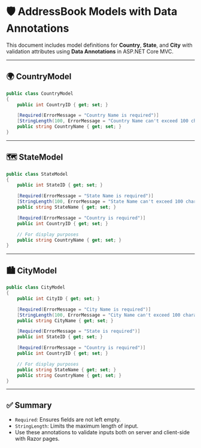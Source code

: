 # 🛡️ AddressBook Models with Data Annotations

This document includes model definitions for **Country**, **State**, and **City** with validation attributes using **Data Annotations** in ASP.NET Core MVC.

---

## 🌍 CountryModel

```csharp
public class CountryModel
{
    public int CountryID { get; set; }

    [Required(ErrorMessage = "Country Name is required")]
    [StringLength(100, ErrorMessage = "Country Name can't exceed 100 characters")]
    public string CountryName { get; set; }
}
```

---

## 🗺️ StateModel

```csharp
public class StateModel
{
    public int StateID { get; set; }

    [Required(ErrorMessage = "State Name is required")]
    [StringLength(100, ErrorMessage = "State Name can't exceed 100 characters")]
    public string StateName { get; set; }

    [Required(ErrorMessage = "Country is required")]
    public int CountryID { get; set; }

    // For display purposes
    public string CountryName { get; set; }
}
```

---

## 🏙️ CityModel

```csharp
public class CityModel
{
    public int CityID { get; set; }

    [Required(ErrorMessage = "City Name is required")]
    [StringLength(100, ErrorMessage = "City Name can't exceed 100 characters")]
    public string CityName { get; set; }

    [Required(ErrorMessage = "State is required")]
    public int StateID { get; set; }

    [Required(ErrorMessage = "Country is required")]
    public int CountryID { get; set; }

    // For display purposes
    public string StateName { get; set; }
    public string CountryName { get; set; }
}
```

---

## ✅ Summary

- `Required`: Ensures fields are not left empty.
- `StringLength`: Limits the maximum length of input.
- Use these annotations to validate inputs both on server and client-side with Razor pages.
